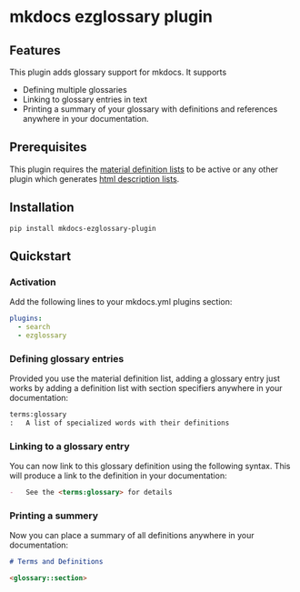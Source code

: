 # mkdocs ezglossary plugin

## Features

This plugin adds glossary support for mkdocs. It supports

-   Defining multiple glossaries
-   Linking to glossary entries in text
-   Printing a summary of your glossary with definitions and
    references anywhere in your documentation.

## Prerequisites

This plugin requires the
[material definition lists](https://squidfunk.github.io/mkdocs-material/reference/lists/)
to be active or any other plugin which generates
[html description lists](https://www.w3schools.com/HTML/html_lists.asp).

## Installation

    pip install mkdocs-ezglossary-plugin

## Quickstart

### Activation

Add the following lines to your mkdocs.yml plugins section:

``` yaml
plugins:
  - search
  - ezglossary
```

### Defining glossary entries

Provided you use the material definition list, adding a glossary entry
just works by adding a definition list with section specifiers anywhere
in your documentation:

``` markdown
terms:glossary
:   A list of specialized words with their definitions
```

### Linking to a glossary entry

You can now link to this glossary definition using the following
syntax. This will produce a link to the definition in your documentation:

``` markdown
-   See the <terms:glossary> for details
```

### Printing a summery

Now you can place a summary of all definitions anywhere in your
documentation:

``` markdown
# Terms and Definitions

<glossary::section>
```
